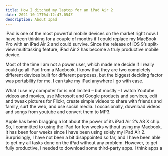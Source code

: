 ```yaml
---
title: How I ditched my laptop for an iPad Air 2
date: 2021-10-17T04:12:47.054Z
description: About Ipad
---
```

<!--StartFragment-->

iPad is one of the most powerful mobile devices on the market right now. I have been thinking for a couple of months if I could replace my MacBook Pro with an iPad Air 2 and could survive. Since the release of iOS 9’s split-view multitasking feature, iPad Air 2 has become a truly productive mobile device.

Most of the time I am not a power user, which made me decide if I really could go all iPad from a Macbook. I know that they are two completely different devices built for different purposes, but the biggest deciding factor was portability for me. I can take my iPad anywhere I go with ease.

What I use my computer for is not limited – but mostly – I watch Youtube videos and movies, use Microsoft and Google products and services, edit and tweak pictures for Flickr, create simple videos to share with friends and family, surf the web, and use social media. I occasionally, download videos and songs from youtube and convert them to MP3.

Apple has been bragging a lot about the power of its iPad Air 2’s A8 X chip. So, I committed to using the iPad for few weeks without using my Macbook. It has been four weeks since I have been using solely my iPad Air 2. Surprisingly, I have not been a bit disappointed so far, and I have been able to get my all tasks done on the iPad without any problem. However, to get fully productive, I needed to download some third-party apps. I think apps a

<!--EndFragment-->